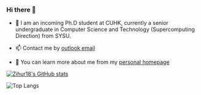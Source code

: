 ### Hi there 👋

- 👯 I am an incoming Ph.D student at CUHK, currently a senior undergraduate in Computer Science and Technology (Supercomputing Direction) from SYSU.

- 📫 Contact me by [outlook email](mailto:JovanJiang@outlook.com)

- 🤔 You can learn more about me from my [personal homepage](www.zhihan-jiang.com)

<!--
**Zihur18/Zihur18** is a ✨ _special_ ✨ repository because its `README.md` (this file) appears on your GitHub profile.

Here are some ideas to get you started:

- 🔭 I’m currently working on ...
- 🌱 I’m currently learning ...
- 👯 I’m looking to collaborate on ...
- 🤔 I’m looking for help with ...
- 💬 Ask me about ...
- 📫 How to reach me: ...
- 😄 Pronouns: ...
- ⚡ Fun fact: ...
-->

[![Zihur18's GitHub stats](https://github-readme-stats.vercel.app/api?username=Zihur18&show_icons=true&count_private=true&theme=dracula)](https://github.com/anuraghazra/github-readme-stats)

![Top Langs](https://github-readme-stats.vercel.app/api/top-langs/?username=Zihur18&layout=compact&hide_border=true) 
